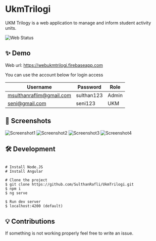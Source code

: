 # UkmTrilogi

UKM Trilogy is a web application to manage and inform student activity units.

![Web Status](https://img.shields.io/website.svg?url=https://webukmtrilogi.firebaseapp.com&style=for-the-badge)

## ✨ Demo
Web url: https://webukmtrilogi.firebaseapp.com

You can use the account below for login access

| Username  | Password  | Role   |
| --------- | --------- | ------ |
| msulthanraflim@gmail.com     | sulthan123     | Admin  |
| seni@gmail.com | seni123       | UKM |

## 📸 Screenshots

![Screenshot1](https://cdn.discordapp.com/attachments/626766421086568448/983380585655464036/Web_capture_6-6-2022_214220_webukmtrilogi.firebaseapp.com.jpeg)
![Screenshot2](https://cdn.discordapp.com/attachments/626766421086568448/983380585420574840/Web_capture_6-6-2022_214233_webukmtrilogi.firebaseapp.com.jpeg)
![Screenshot3](https://cdn.discordapp.com/attachments/626766421086568448/983380585173090404/Web_capture_6-6-2022_214249_webukmtrilogi.firebaseapp.com.jpeg)
![Screenshot4](https://cdn.discordapp.com/attachments/626766421086568448/983380584942415922/Web_capture_6-6-2022_21438_webukmtrilogi.firebaseapp.com.jpeg)

## 🛠️ Development

```

# Install Node.JS
# Install Angular

# Clone the project
$ git clone https://github.com/SulthanRafli/UkmTrilogi.git
$ npm i
$ ng serve

$ Run dev server
$ localhost:4200 (default)
```

## 💡 Contributions 

If something is not working properly feel free to write an issue.
